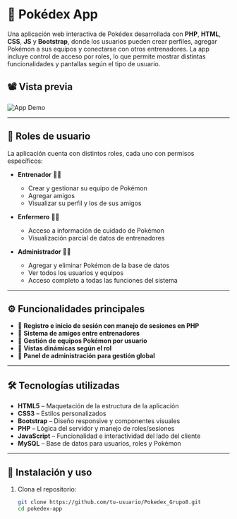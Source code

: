 # 🧢 Pokédex App

Una aplicación web interactiva de Pokédex desarrollada con **PHP**, **HTML**, **CSS**, **JS** y **Bootstrap**, donde los usuarios pueden crear perfiles, agregar Pokémon a sus equipos y conectarse con otros entrenadores. La app incluye control de acceso por roles, lo que permite mostrar distintas funcionalidades y pantallas según el tipo de usuario.

## 📽️ Vista previa

![App Demo](gifReadme/pokedex.gif) <!-- Reemplaza con la ruta real del GIF -->

---

## 🔑 Roles de usuario

La aplicación cuenta con distintos roles, cada uno con permisos específicos:

- **Entrenador** 🧑‍🎓  
  - Crear y gestionar su equipo de Pokémon  
  - Agregar amigos  
  - Visualizar su perfil y los de sus amigos  

- **Enfermero** 🧑‍⚕️  
  - Acceso a información de cuidado de Pokémon  
  - Visualización parcial de datos de entrenadores  

- **Administrador** 🧑‍💼  
  - Agregar y eliminar Pokémon de la base de datos  
  - Ver todos los usuarios y equipos  
  - Acceso completo a todas las funciones del sistema  

---

## ⚙️ Funcionalidades principales

- 🔐 **Registro e inicio de sesión con manejo de sesiones en PHP**
- 👥 **Sistema de amigos entre entrenadores**
- 🧳 **Gestión de equipos Pokémon por usuario**
- 📄 **Vistas dinámicas según el rol**
- 🧾 **Panel de administración para gestión global**

---

## 🛠️ Tecnologías utilizadas

- **HTML5** – Maquetación de la estructura de la aplicación  
- **CSS3** – Estilos personalizados  
- **Bootstrap** – Diseño responsive y componentes visuales  
- **PHP** – Lógica del servidor y manejo de roles/sesiones
- **JavaScript** – Funcionalidad e interactividad del lado del cliente  
- **MySQL** – Base de datos para usuarios, roles y Pokémon  

---

## 🚀 Instalación y uso

1. Clona el repositorio:
   ```bash
   git clone https://github.com/tu-usuario/Pokedex_Grupo8.git
   cd pokedex-app

